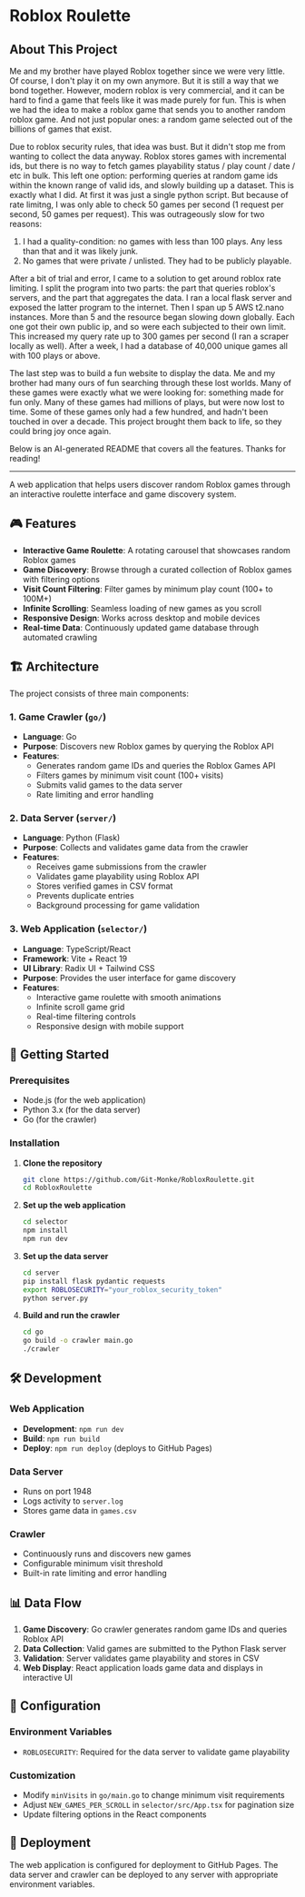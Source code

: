 # Roblox Roulette

## About This Project

Me and my brother have played Roblox together since we were very little. Of course, I don't play it on my own anymore. But it is still a way that we bond together. However, modern roblox is very commercial, and it can
be hard to find a game that feels like it was made purely for fun. This is when we had the idea to make a roblox game that sends you to another random roblox game. And not just popular ones: a random game selected out of the billions
of games that exist.

Due to roblox security rules, that idea was bust. But it didn't stop me from wanting to collect the data anyway. Roblox stores games with incremental ids, but there is no way to fetch games playability status / play count / date / etc in bulk. This left one option: performing queries
at random game ids within the known range of valid ids, and slowly building up a dataset.
This is exactly what I did. At first it was just a single python script. But because of rate limitng, I was only able to check 50 games per second (1 request per second, 50 games per request). This was outrageously slow for two reasons:

1. I had a quality-condition: no games with less than 100 plays. Any less than that and it was likely junk.
2. No games that were private / unlisted. They had to be publicly playable.

After a bit of trial and error, I came to a solution to get around roblox rate limiting. I split the program into two parts: the part that queries roblox's servers, and the part that aggregates the data. I ran a local flask server and exposed the latter program to the internet.
Then I span up 5 AWS t2.nano instances. More than 5 and the resource began slowing down globally. Each one got their own public ip, and so were each subjected to their own limit. This increased my query rate up to 300 games per second (I ran a scraper locally as well). After a week, I had a database of 40,000 unique games all with 100 plays or above.

The last step was to build a fun website to display the data. Me and my brother had many ours of fun searching through these lost worlds. Many of these games were exactly what we were looking for: something made for fun only.
Many of these games had millions of plays, but were now lost to time. Some of these games only had a few hundred, and hadn't been touched in over a decade. This project brought them back to life, so they could bring joy once again.

Below is an AI-generated README that covers all the features. Thanks for reading!

---

A web application that helps users discover random Roblox games through an interactive roulette interface and game discovery system.

## 🎮 Features

- **Interactive Game Roulette**: A rotating carousel that showcases random Roblox games
- **Game Discovery**: Browse through a curated collection of Roblox games with filtering options
- **Visit Count Filtering**: Filter games by minimum play count (100+ to 100M+)
- **Infinite Scrolling**: Seamless loading of new games as you scroll
- **Responsive Design**: Works across desktop and mobile devices
- **Real-time Data**: Continuously updated game database through automated crawling

## 🏗️ Architecture

The project consists of three main components:

### 1. Game Crawler (`go/`)

- **Language**: Go
- **Purpose**: Discovers new Roblox games by querying the Roblox API
- **Features**:
  - Generates random game IDs and queries the Roblox Games API
  - Filters games by minimum visit count (100+ visits)
  - Submits valid games to the data server
  - Rate limiting and error handling

### 2. Data Server (`server/`)

- **Language**: Python (Flask)
- **Purpose**: Collects and validates game data from the crawler
- **Features**:
  - Receives game submissions from the crawler
  - Validates game playability using Roblox API
  - Stores verified games in CSV format
  - Prevents duplicate entries
  - Background processing for game validation

### 3. Web Application (`selector/`)

- **Language**: TypeScript/React
- **Framework**: Vite + React 19
- **UI Library**: Radix UI + Tailwind CSS
- **Purpose**: Provides the user interface for game discovery
- **Features**:
  - Interactive game roulette with smooth animations
  - Infinite scroll game grid
  - Real-time filtering controls
  - Responsive design with mobile support

## 🚀 Getting Started

### Prerequisites

- Node.js (for the web application)
- Python 3.x (for the data server)
- Go (for the crawler)

### Installation

1. **Clone the repository**

   ```bash
   git clone https://github.com/Git-Monke/RobloxRoulette.git
   cd RobloxRoulette
   ```

2. **Set up the web application**

   ```bash
   cd selector
   npm install
   npm run dev
   ```

3. **Set up the data server**

   ```bash
   cd server
   pip install flask pydantic requests
   export ROBLOSECURITY="your_roblox_security_token"
   python server.py
   ```

4. **Build and run the crawler**
   ```bash
   cd go
   go build -o crawler main.go
   ./crawler
   ```

## 🛠️ Development

### Web Application

- **Development**: `npm run dev`
- **Build**: `npm run build`
- **Deploy**: `npm run deploy` (deploys to GitHub Pages)

### Data Server

- Runs on port 1948
- Logs activity to `server.log`
- Stores game data in `games.csv`

### Crawler

- Continuously runs and discovers new games
- Configurable minimum visit threshold
- Built-in rate limiting and error handling

## 📊 Data Flow

1. **Game Discovery**: Go crawler generates random game IDs and queries Roblox API
2. **Data Collection**: Valid games are submitted to the Python Flask server
3. **Validation**: Server validates game playability and stores in CSV
4. **Web Display**: React application loads game data and displays in interactive UI

## 🔧 Configuration

### Environment Variables

- `ROBLOSECURITY`: Required for the data server to validate game playability

### Customization

- Modify `minVisits` in `go/main.go` to change minimum visit requirements
- Adjust `NEW_GAMES_PER_SCROLL` in `selector/src/App.tsx` for pagination size
- Update filtering options in the React components

## 📱 Deployment

The web application is configured for deployment to GitHub Pages. The data server and crawler can be deployed to any server with appropriate environment variables.

